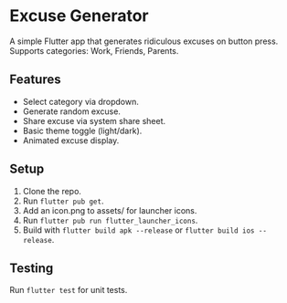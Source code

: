 # Excuse Generator

A simple Flutter app that generates ridiculous excuses on button press. Supports categories: Work, Friends, Parents.

## Features

- Select category via dropdown.
- Generate random excuse.
- Share excuse via system share sheet.
- Basic theme toggle (light/dark).
- Animated excuse display.

## Setup

1. Clone the repo.
2. Run `flutter pub get`.
3. Add an icon.png to assets/ for launcher icons.
4. Run `flutter pub run flutter_launcher_icons`.
5. Build with `flutter build apk --release` or `flutter build ios --release`.

## Testing

Run `flutter test` for unit tests.
